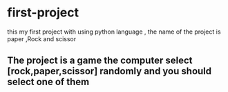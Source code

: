 # first-project
this my first project with using python language , the name of the project is paper ,Rock and scissor
## The project is a game the computer select [rock,paper,scissor] randomly and you should select one of them
